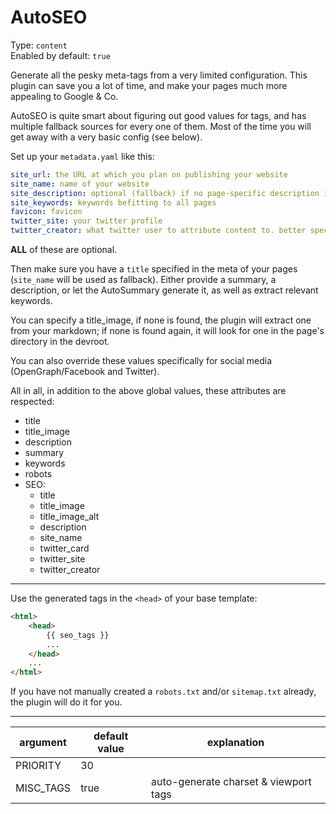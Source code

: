 # AutoSEO

Type: `content`  
Enabled by default: `true`

Generate all the pesky meta-tags from a very limited configuration. This plugin can save you a lot of time, and make your pages much more appealing to Google & Co.

AutoSEO is quite smart about figuring out good values for tags, and has multiple fallback sources for every one of them. Most of the time you will get away with a very basic config (see below).

Set up your `metadata.yaml` like this:

```yaml
site_url: the URL at which you plan on publishing your website
site_name: name of your website
site_description: optional (fallback) if no page-specific description is found
site_keywords: keywords befitting to all pages
favicon: favicon
twitter_site: your twitter profile
twitter_creator: what twitter user to attribute content to. better specified on a per-page-basis.
```

**ALL** of these are optional.

Then make sure you have a `title` specified in the meta of your pages (`site_name` will be used as fallback). Either provide a summary, a description, or let the AutoSummary generate it, as well as extract relevant keywords.

You can specify a title_image, if none is found, the plugin will extract one from your markdown; if none is found again, it will look for one in the page's directory in the devroot.

You can also override these values specifically for social media (OpenGraph/Facebook and Twitter).

All in all, in addition to the above global values, these attributes are respected:

- title
- title_image
- description
- summary
- keywords
- robots
- SEO:
	- title
	- title_image
	- title_image_alt
	- description
	- site_name
	- twitter_card
	- twitter_site
	- twitter_creator
---

Use the generated tags in the `<head>` of your base template:

```HTML
<html>
	<head>
		{{ seo_tags }}
		...
	</head>
	...
</html>
```

If you have not manually created a `robots.txt` and/or `sitemap.txt` already, the plugin will do it for you.

---

|argument				|default value		|explanation									|
|-----------------------|-------------------|-----------------------------------------------|
|PRIORITY				|30					|												|
|MISC_TAGS				|true				|auto-generate charset & viewport tags			|
